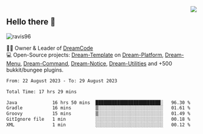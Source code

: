 <img align='right' src="https://github-readme-stats.vercel.app/api?username=Ravis96&show_icons=true">

## Hello there 👋
<p align="left"> <img src="https://komarev.com/ghpvc/?username=ravis96&label=Profile%20views&color=0e75b6&style=flat" alt="ravis96" /> </p>

👨‍💻 Owner & Leader of [DreamCode](https://github.com/DreamPoland) <br>
💻 Open-Source projects: [Dream-Template](https://github.com/DreamPoland/dream-template) on [Dream-Platform](https://github.com/DreamPoland/dream-platform), [Dream-Menu](https://github.com/DreamPoland/dream-menu), [Dream-Command](https://github.com/DreamPoland/dream-command), [Dream-Notice](https://github.com/DreamPoland/dream-notice), [Dream-Utilities](https://github.com/DreamPoland/dream-utilities) and +500 bukkit/bungee plugins.

<!--START_SECTION:waka-->

```txt
From: 22 August 2023 - To: 29 August 2023

Total Time: 17 hrs 29 mins

Java             16 hrs 50 mins  ████████████████████████░   96.30 %
Gradle           16 mins         ▒░░░░░░░░░░░░░░░░░░░░░░░░   01.61 %
Groovy           15 mins         ▒░░░░░░░░░░░░░░░░░░░░░░░░   01.49 %
GitIgnore file   1 min           ░░░░░░░░░░░░░░░░░░░░░░░░░   00.18 %
XML              1 min           ░░░░░░░░░░░░░░░░░░░░░░░░░   00.12 %
```

<!--END_SECTION:waka-->
